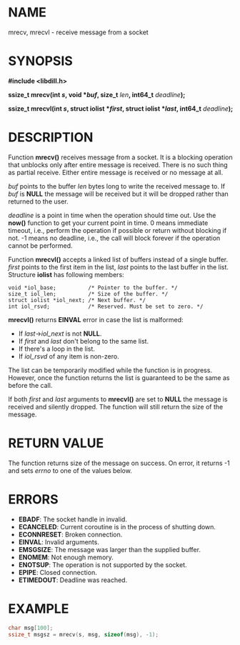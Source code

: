 # NAME

mrecv, mrecvl - receive message from a socket

# SYNOPSIS


**#include &lt;libdill.h>**

**ssize_t mrecv(int **_s_**, void **\*_buf_**, size_t** _len_**, int64_t** _deadline_**);**

**ssize_t mrecvl(int **_s_**, struct iolist **\*_first_**, struct iolist **\*_last_**, int64_t** _deadline_**);**

# DESCRIPTION

Function **mrecv()** receives message from a socket. It is a blocking operation that unblocks only after entire message is received. There is no such thing as partial receive. Either entire message is received or no message at all.

_buf_ points to the buffer _len_ bytes long to write the received message to. If _buf_ is **NULL** the message will be received but it will be dropped rather than returned to the user.

_deadline_ is a point in time when the operation should time out. Use the **now()** function to get your current point in time. 0 means immediate timeout, i.e., perform the operation if possible or return without blocking if not. -1 means no deadline, i.e., the call will block forever if the operation cannot be performed.

Function **mrecvl()** accepts a linked list of buffers instead of a single buffer. _first_ points to the first item in the list, _last_ points to the last buffer in the list. Structure **iolist** has following members:

```
void *iol_base;          /* Pointer to the buffer. */
size_t iol_len;          /* Size of the buffer. */
struct iolist *iol_next; /* Next buffer. */
int iol_rsvd;            /* Reserved. Must be set to zero. */
```

**mrecvl()** returns **EINVAL** error in case the list is malformed:

* If _last_->_iol\_next_ is not **NULL**.
* If _first_ and _last_ don't belong to the same list.
* If there's a loop in the list.
* If _iol\_rsvd_ of any item is non-zero.

The list can be temporarily modified while the function is in progress. However, once the function returns the list is guaranteed to be the same as before the call.

If both _first_ and _last_ arguments to **mrecvl()** are set to **NULL** the message is received and silently dropped. The function will still return the size of the message.

# RETURN VALUE

The function returns size of the message on success. On error, it returns -1 and sets _errno_ to one of the values below.

# ERRORS

* **EBADF**: The socket handle in invalid.
* **ECANCELED**: Current coroutine is in the process of shutting down.
* **ECONNRESET**: Broken connection.
* **EINVAL**: Invalid arguments.
* **EMSGSIZE**: The message was larger than the supplied buffer.
* **ENOMEM**: Not enough memory.
* **ENOTSUP**: The operation is not supported by the socket.
* **EPIPE**: Closed connection.
* **ETIMEDOUT**: Deadline was reached.

# EXAMPLE

```c
char msg[100];
ssize_t msgsz = mrecv(s, msg, sizeof(msg), -1);
```

